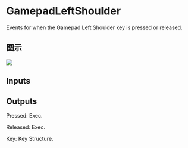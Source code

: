 # GamepadLeftShoulder

Events for when the Gamepad Left Shoulder key is pressed or released.

## 图示

![]($-20221218-19222222.png)

## Inputs

## Outputs

Pressed: Exec.

Released: Exec.

Key: Key Structure.

